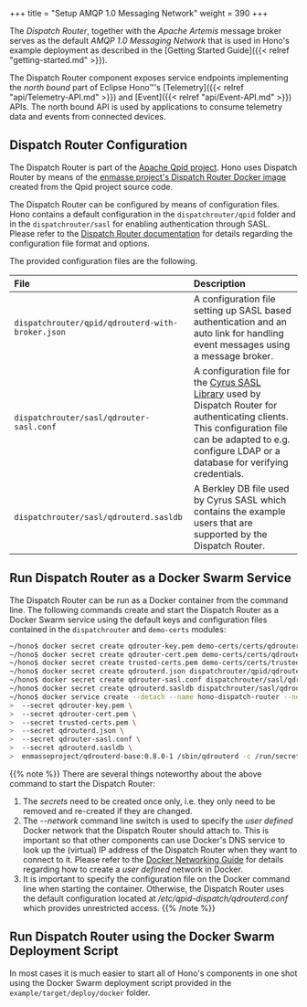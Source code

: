 +++
title = "Setup AMQP 1.0 Messaging Network"
weight = 390
+++

The *Dispatch Router*, together with the *Apache Artemis* message broker serves as the default *AMQP 1.0 Messaging Network* that is used in Hono's example deployment as described in the [Getting Started Guide]({{< relref "getting-started.md" >}}).
<!--more-->

The Dispatch Router component exposes service endpoints implementing the *north bound* part of Eclipse Hono&trade;'s [Telemetry]({{< relref "api/Telemetry-API.md" >}}) and [Event]({{< relref "api/Event-API.md" >}}) APIs.
The north bound API is used by applications to consume telemetry data and events from connected devices.


## Dispatch Router Configuration

The Dispatch Router is part of the [Apache Qpid project](https://qpid.apache.org). Hono uses Dispatch Router by means of the [enmasse project's Dispatch Router Docker image](https://hub.docker.com/r/enmasseproject/qdrouterd-base/) created from the Qpid project source code.

The Dispatch Router can be configured by means of configuration files. Hono contains a default configuration in the `dispatchrouter/qpid` folder and in the `dispatchrouter/sasl` for enabling authentication through SASL. Please refer to the [Dispatch Router documentation](https://qpid.apache.org/components/dispatch-router/index.html) for details regarding the configuration file format and options.

The provided configuration files are the following.

| File                                                    | Description                                                      |
| :------------------------------------------------------ | :--------------------------------------------------------------- |
| `dispatchrouter/qpid/qdrouterd-with-broker.json`  | A configuration file setting up SASL based authentication and an auto link for handling event messages using a message broker. |
| `dispatchrouter/sasl/qdrouter-sasl.conf`           | A configuration file for the [Cyrus SASL Library](http://www.cyrusimap.org/sasl/getting_started.html) used by Dispatch Router for authenticating clients. This configuration file can be adapted to e.g. configure LDAP or a database for verifying credentials.
| `dispatchrouter/sasl/qdrouterd.sasldb`             | A Berkley DB file used by Cyrus SASL which contains the example users that are supported by the Dispatch Router.

## Run Dispatch Router as a Docker Swarm Service

The Dispatch Router can be run as a Docker container from the command line. The following commands create and start the Dispatch Router as a Docker Swarm service using the default keys and configuration files contained in the `dispatchrouter` and `demo-certs` modules:

~~~sh
~/hono$ docker secret create qdrouter-key.pem demo-certs/certs/qdrouter-key.pem
~/hono$ docker secret create qdrouter-cert.pem demo-certs/certs/qdrouter-cert.pem
~/hono$ docker secret create trusted-certs.pem demo-certs/certs/trusted-certs.pem
~/hono$ docker secret create qdrouterd.json dispatchrouter/qpid/qdrouterd-with-broker.json
~/hono$ docker secret create qdrouter-sasl.conf dispatchrouter/sasl/qdrouter-sasl.conf
~/hono$ docker secret create qdrouterd.sasldb dispatchrouter/sasl/qdrouterd.sasldb
~/hono$ docker service create --detach --name hono-dispatch-router --network hono-net -p 15671:5671 -p 15672:5672 -p 15673:5673 \
>  --secret qdrouter-key.pem \
>  --secret qdrouter-cert.pem \
>  --secret trusted-certs.pem \
>  --secret qdrouterd.json \
>  --secret qdrouter-sasl.conf \
>  --secret qdrouterd.sasldb \
>  enmasseproject/qdrouterd-base:0.8.0-1 /sbin/qdrouterd -c /run/secrets/qdrouterd.json
~~~

{{% note %}}
There are several things noteworthy about the above command to start the Dispatch Router:

1. The *secrets* need to be created once only, i.e. they only need to be removed and re-created if they are changed.
1. The *--network* command line switch is used to specify the *user defined* Docker network that the Dispatch Router should attach to. This is important so that other components can use Docker's DNS service to look up the (virtual) IP address of the Dispatch Router when they want to connect to it. Please refer to the [Docker Networking Guide](https://docs.docker.com/engine/userguide/networking/#/user-defined-networks) for details regarding how to create a *user defined* network in Docker.
1. It is important to specify the configuration file on the Docker command line when starting the container. Otherwise, the Dispatch Router uses the default configuration located at */etc/qpid-dispatch/qdrouterd.conf* which provides unrestricted access.
{{% /note %}}

## Run Dispatch Router using the Docker Swarm Deployment Script

In most cases it is much easier to start all of Hono's components in one shot using the Docker Swarm deployment script provided in the `example/target/deploy/docker` folder.
